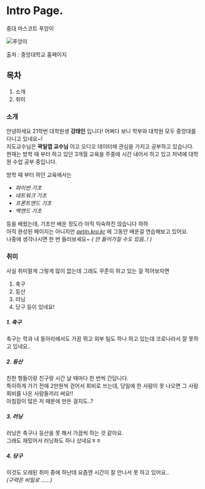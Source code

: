 # Intro Page.
중대 마스코트 푸앙이  

![푸앙이](https://www.cau.ac.kr/cau/img/campusinfo/mascot-tab1_01.jpg)  

출처 : 중앙대학교 홈페이지

## 목차

1. 소개
2. 취미

### 소개 

 안녕하세요 21학번 대학원생 **강태인** 입니다! 어쩌다 보니 학부와 대학원 모두 중앙대를 다니고 있네요~!  
지도교수님은 **곽일엽 교수님** 이고 오디오 데이터에 관심을 가지고 공부하고 있습니다.  
현재는 방학 때 부터 하고 있던 3개월 교육을 주중에 시간 내어서 하고 있고 저녁에 대학원 수업 공부 중입니다.  
  
방학 때 부터 하던 교육에서는
* _파이썬 기초_
* _네트워크 기초_
* _프론트엔드 기초_
* _백엔드 기초_  
  
등을 배웠는데, 기초만 배운 정도라 아직 익숙하진 않습니다 하하  
아직 완성된 페이지는 아니지만 _[aetin.kro.kr](aetin.kro.kr)_ 에 그동안 배운걸 연습해보고 있어요.  
나중에 생각나시면 한 번 들러보세요~ _( 안 들어가질 수도 있음..! )_

### 취미

 사실 취미랄게 그렇게 많이 없는데 그래도 꾸준히 하고 있는 걸 적어보자면
 1. 축구
 2. 등산
 3. 러닝
 4. 당구
 등이 있네요!
 
 ##### 1. 축구
  축구는 학과 내 동아리에서도 가끔 뛰고 외부 팀도 하나 하고 있는데 코로나라서 잘 못하고 있네요..
 ##### 2. 등산
  친한 형들이랑 친구랑 시간 날 때마다 한 번씩 간답니다.  
  특이하게 가기 전에 2만원씩 걷어서 회비로 쓰는데, 당일에 한 사람이 못 나오면 그 사람 회비를 나온 사람들끼리 써요!!  
  아침잠이 많은 저 때문에 만든 걸지도..?
 ##### 3. 러닝
  러닝은 축구나 등산을 못 해서 가끔씩 하는 것 같아요.  
  그래도 재밌어서 러닝화도 하나 샀네요ㅎㅎ  
 ##### 4. 당구
  이것도 오래된 취미 중에 하난데 요즘엔 시간이 잘 안나서 못 하고 있어요..  
  _(구력은 비밀로 ......)_

 
